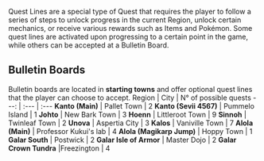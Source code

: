 Quest Lines are a special type of Quest that requires the player to follow a series of steps to unlock progress in the current Region, unlock certain mechanics, or receive various rewards such as Items and Pokémon. Some quest lines are activated upon progressing to a certain point in the game, while others can be accepted at a Bulletin Board.

## Bulletin Boards
Bulletin boards are located in **starting towns** and offer optional quest lines that the player can choose to accept.
Region | City | N° of possible quests
---: | :--- | :---
**Kanto (Main)** | Pallet Town | 2
**Kanto (Sevii 4567)** | Pummelo Island | 1
**Johto** | New Bark Town | 3
**Hoenn** | Littleroot Town | 9
**Sinnoh** | Twinleaf Town | 2
**Unova** | Aspertia City | 3
**Kalos** | Vaniville Town | 7
**Alola (Main)** | Professor Kukui's lab | 4
**Alola (Magikarp Jump)** | Hoppy Town | 1
**Galar South** | Postwick | 2
**Galar Isle of Armor** | Master Dojo | 2
**Galar Crown Tundra** |Freezington | 4
